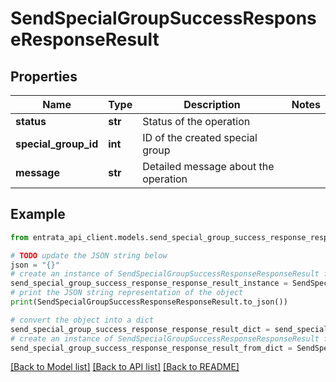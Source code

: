 # SendSpecialGroupSuccessResponseResponseResult


## Properties

Name | Type | Description | Notes
------------ | ------------- | ------------- | -------------
**status** | **str** | Status of the operation | 
**special_group_id** | **int** | ID of the created special group | 
**message** | **str** | Detailed message about the operation | 

## Example

```python
from entrata_api_client.models.send_special_group_success_response_response_result import SendSpecialGroupSuccessResponseResponseResult

# TODO update the JSON string below
json = "{}"
# create an instance of SendSpecialGroupSuccessResponseResponseResult from a JSON string
send_special_group_success_response_response_result_instance = SendSpecialGroupSuccessResponseResponseResult.from_json(json)
# print the JSON string representation of the object
print(SendSpecialGroupSuccessResponseResponseResult.to_json())

# convert the object into a dict
send_special_group_success_response_response_result_dict = send_special_group_success_response_response_result_instance.to_dict()
# create an instance of SendSpecialGroupSuccessResponseResponseResult from a dict
send_special_group_success_response_response_result_from_dict = SendSpecialGroupSuccessResponseResponseResult.from_dict(send_special_group_success_response_response_result_dict)
```
[[Back to Model list]](../README.md#documentation-for-models) [[Back to API list]](../README.md#documentation-for-api-endpoints) [[Back to README]](../README.md)


